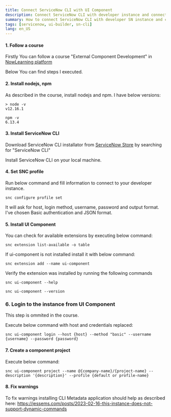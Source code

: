 ```yaml
---
title: Connect ServiceNow CLI with UI Component
description: Connect ServiceNow CLI with developer instance and connect UI Component
summary: How to connect ServiceNow CLI with developer SN instance and connect UI Component for UI Builder
tags: [servicenow, ui-builder, sn-cli]
lang: en_US
---
```


#### 1. Follow a course

Firstly You can follow a course "External Component Development" in [NowLearning platform ](https://nowlearning.servicenow.com/lxp/en/now-platform/now-platformname?id=learning_course_prev&course_id=38717dd9db7320d0785e2a591396199d)

Below You can find steps I executed.

#### 2. Install nodejs, npm

As described in the course, install nodejs and npm. I have below versions:

```
> node -v
v12.16.1
```

```
npm -v
6.13.4
```

#### 3. Install ServiceNow CLI

Download ServiceNow CLI installator from [ServiceNow Store](https://store.servicenow.com) by searching for "ServiceNow CLI"

Install ServiceNow CLI on your local machine.

#### 4. Set SNC profile

Run below command and fill information to connect to your developer instance.

`snc configure profile set`

It will ask for host, login method, username, password and output format.
I've chosen Basic authentication and JSON format.

#### 5. Install UI Component

You can check for available extensions by executing below command:

```
snc extension list-available -o table
```

If ui-component is not installed install it with below command:

```
snc extension add --name ui-component
```

Verify the extension was installed by running the following commands

`snc ui-component --help`

`snc ui-component --version`

### 6. Login to the instance from UI Component

This step is ommited in the course.

Execute below command with host and credentials replaced:

```
snc ui-component login --host {host} --method "basic" --username {username} --password {password}
```

#### 7. Create a component project

Execute below command:

```
snc ui-component project --name @{company-name}/{project-name} --description '{description}' --profile {default or profile-name}
```

#### 8. Fix warnings

To fix warnings installing CLI Metadata application should help as described here:
https://jessems.com/posts/2023-02-16-this-instance-does-not-support-dynamic-commands
